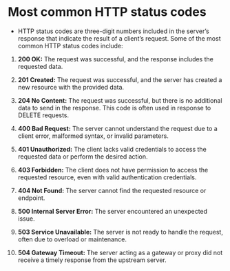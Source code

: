 # Most common HTTP status codes

- HTTP status codes are three-digit numbers included in the server’s response that indicate the result of a client’s request. Some of the most common HTTP status codes include:

1. **200 OK:** The request was successful, and the response includes the requested data.

2. **201 Created:** The request was successful, and the server has created a new resource with the provided data.

3. **204 No Content:** The request was successful, but there is no additional data to send in the response. This code is often used in response to DELETE requests.

4. **400 Bad Request:** The server cannot understand the request due to a client error, malformed syntax, or invalid parameters.

5. **401 Unauthorized:** The client lacks valid credentials to access the requested data or perform the desired action.

6. **403 Forbidden:** The client does not have permission to access the requested resource, even with valid authentication credentials.

7. **404 Not Found:** The server cannot find the requested resource or endpoint.

8. **500 Internal Server Error:** The server encountered an unexpected issue.

9. **503 Service Unavailable:** The server is not ready to handle the request, often due to overload or maintenance.

10. **504 Gateway Timeout:** The server acting as a gateway or proxy did not receive a timely response from the upstream server.
